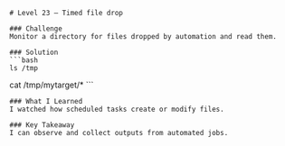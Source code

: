     # Level 23 — Timed file drop

    ### Challenge
    Monitor a directory for files dropped by automation and read them.

    ### Solution
    ```bash
    ls /tmp
cat /tmp/mytarget/*
    ```

    ### What I Learned
    I watched how scheduled tasks create or modify files.

    ### Key Takeaway
    I can observe and collect outputs from automated jobs.
